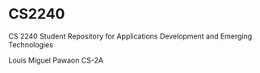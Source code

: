 # CS2240
CS 2240 Student Repository for Applications Development and Emerging Technologies


Louis Miguel Pawaon
CS-2A

